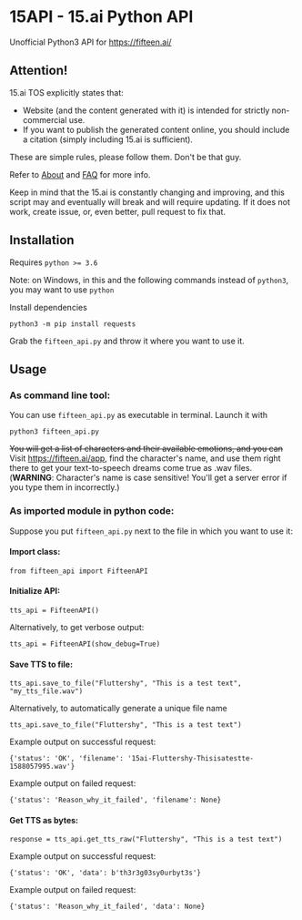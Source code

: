 # 15API - 15.ai Python API

Unofficial Python3 API for https://fifteen.ai/

## Attention!
15.ai TOS explicitly states that:
- Website (and the content generated with it) is intended for strictly non-commercial use.
- If you want to publish the generated content online, you should include a citation (simply including 15.ai is sufficient).
  
These are simple rules, please follow them. Don't be that guy.


Refer to [About](https://fifteen.ai/about) and [FAQ](https://fifteen.ai/faq) for more info.


Keep in mind that the 15.ai is constantly changing and improving, and this script may and eventually will break and will require updating. If it does not work, create issue, or, even better, pull request to fix that.

  
## Installation
Requires `python >= 3.6`


Note: on Windows, in this and the following commands instead of `python3`, you may want to use `python`

Install dependencies

    python3 -m pip install requests
Grab the `fifteen_api.py` and throw it where you want to use it.

## Usage
### As command line tool:
You can use `fifteen_api.py` as executable in terminal. Launch it with

    python3 fifteen_api.py
 ~~You will get a list of characters and their available emotions, and you can~~ Visit https://fifteen.ai/app, find the character's name, and use them right there to get your text-to-speech dreams come true as .wav files. (**WARNING**: Character's name is case sensitive! You'll get a server error if you type them in incorrectly.)
### As imported module in python code:
Suppose you put `fifteen_api.py` next to the file in which you want to use it:
#### Import class:

    from fifteen_api import FifteenAPI

#### Initialize API:

    tts_api = FifteenAPI()
Alternatively, to get verbose output:

    tts_api = FifteenAPI(show_debug=True)

#### Save TTS to file:

    tts_api.save_to_file("Fluttershy", "This is a test text", "my_tts_file.wav")
Alternatively, to automatically generate a unique file name

    tts_api.save_to_file("Fluttershy", "This is a test text")
Example output on successful request: 


    {'status': 'OK', 'filename': '15ai-Fluttershy-Thisisatestte-1588057995.wav'}
Example output on failed request: 

    {'status': 'Reason_why_it_failed', 'filename': None}
#### Get TTS as bytes:

    response = tts_api.get_tts_raw("Fluttershy", "This is a test text")
Example output on successful request: 


    {'status': 'OK', 'data': b'th3r3g03sy0urbyt3s'}
Example output on failed request: 

    {'status': 'Reason_why_it_failed', 'data': None}